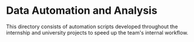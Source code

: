 # Data Automation and Analysis

This directory consists of automation scripts developed throughout the internship and university projects to speed up the team's internal workflow.
